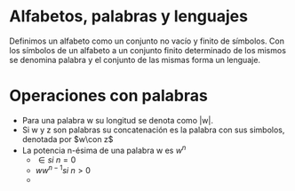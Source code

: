 # Alfabetos, palabras y lenguajes
Definimos un alfabeto como un conjunto no vacío y finito de símbolos. Con los símbolos de un alfabeto a un conjunto finito determinado de los mismos se denomina palabra y el conjunto de las mismas forma un lenguaje.
# Operaciones con palabras
- Para una palabra w su longitud se denota como |w|.
- Si w y z son palabras su concatenación es la palabra con sus simbolos, denotada por $w\con z$
- La potencia n-ésima de una palabra w es $w^{n}$
	- $\in si\ n=0$
	- $ww^{n-1} si\ n>0$
	- 